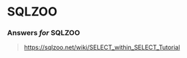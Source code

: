 # SQLZOO  

### Answers *for* **SQLZOO**  

>https://sqlzoo.net/wiki/SELECT_within_SELECT_Tutorial  

